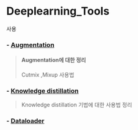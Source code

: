 # Deeplearning_Tools

사용 

### - <a href="./Augmentation/">Augmentation</a>
> ####  Augmentation에 대한 정리 
> Cutmix ,Mixup 사용법
### - <a href="./Knowledge distillation/">Knowledge distillation</a>
> Knowledge distillation 기법에 대한 사용법 정리 

### - <a href="./Dataloader/">Dataloader</a>

